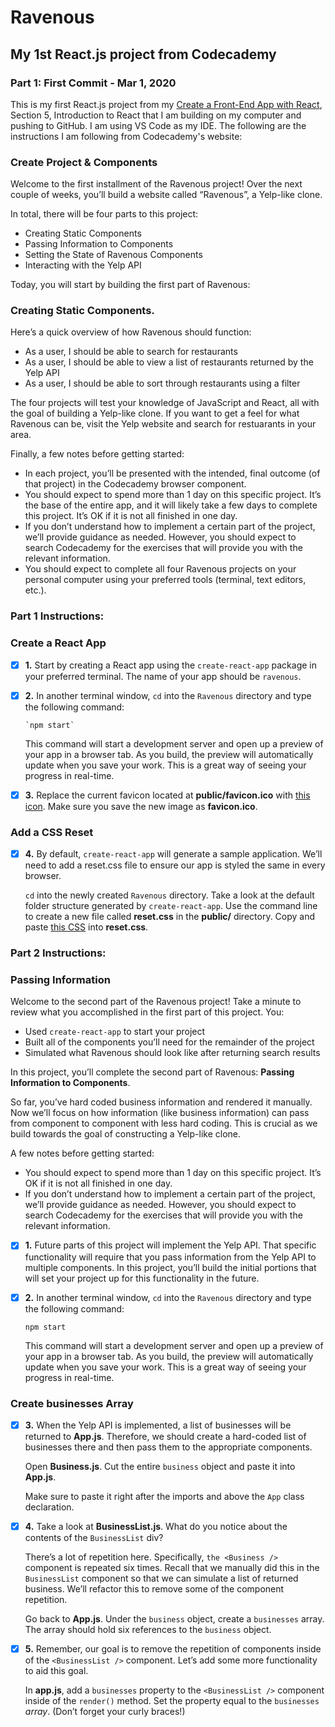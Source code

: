 # Ravenous

## My 1st React.js project from Codecademy

### Part 1: First Commit - Mar 1, 2020

This is my first React.js project from my [Create a Front-End App with React](https://www.codecademy.com/learn/paths/build-web-apps-with-react), Section 5, Introduction to React that I am building on my computer and pushing to GitHub. I am using VS Code as my IDE. The following are the instructions I am following from Codecademy's website:

### Create Project & Components

Welcome to the first installment of the Ravenous project! Over the next couple of weeks, you’ll build a website called “Ravenous”, a Yelp-like clone.

In total, there will be four parts to this project:

  * Creating Static Components
  * Passing Information to Components
  * Setting the State of Ravenous Components
  * Interacting with the Yelp API
  
Today, you will start by building the first part of Ravenous: 
### Creating Static Components.

Here’s a quick overview of how Ravenous should function:

 * As a user, I should be able to search for restaurants
 * As a user, I should be able to view a list of restaurants returned by the Yelp API
 * As a user, I should be able to sort through restaurants using a filter
 
The four projects will test your knowledge of JavaScript and React, all with the goal of building a Yelp-like clone. If you want to get a feel for what Ravenous can be, visit the Yelp website and search for restuarants in your area.

Finally, a few notes before getting started:

 * In each project, you’ll be presented with the intended, final outcome (of that project) in the Codecademy browser component.
 * You should expect to spend more than 1 day on this specific project. It’s the base of the entire app, and it will likely take a few days to complete this project. It’s OK if it is not all finished in one day.
 * If you don’t understand how to implement a certain part of the project, we’ll provide guidance as needed. However, you should expect to search Codecademy for the exercises that will provide you with the relevant information.
 * You should expect to complete all four Ravenous projects on your personal computer using your preferred tools (terminal, text editors, etc.).
 
### Part 1 Instructions:

### Create a React App

- [x] **1.** Start by creating a React app using the `create-react-app` package in your preferred terminal. The name of your app should be `ravenous`.

- [x] **2.** In another terminal window, `cd` into the `Ravenous` directory and type the following command: 

      `npm start`

     This command will start a development server and open up a preview of your app in a browser tab. As you build, the preview will automatically update when you save your work. This is a great way of seeing your progress in real-time.

- [x] **3.** Replace the current favicon located at **public/favicon.ico** with [this icon](https://s3.amazonaws.com/codecademy-content/programs/react/ravenous/ravenous_favicon.ico). Make sure you save the new image as **favicon.ico**.

### Add a CSS Reset

- [x] **4.** By default, `create-react-app` will generate a sample application. We’ll need to add a reset.css file to ensure our app is styled the same in every browser.

     `cd` into the newly created `Ravenous` directory. Take a look at the default folder structure generated by `create-react-app`. Use the command line to create a new file called **reset.css** in the **public/** directory. Copy and paste [this CSS](https://s3.amazonaws.com/codecademy-content/programs/react/ravenous/reset.css) into **reset.css**.
     
     
### Part 2 Instructions:

### Passing Information

Welcome to the second part of the Ravenous project! Take a minute to review what you accomplished in the first part of this project. You:

 * Used `create-react-app` to start your project
 * Built all of the components you’ll need for the remainder of the project
 * Simulated what Ravenous should look like after returning search results
 
In this project, you’ll complete the second part of Ravenous: **Passing Information to Components**.

So far, you’ve hard coded business information and rendered it manually. Now we’ll focus on how information (like business information) can pass from component to component with less hard coding. This is crucial as we build towards the goal of constructing a Yelp-like clone.

A few notes before getting started:

 * You should expect to spend more than 1 day on this specific project. It’s OK if it is not all finished in one day.
 * If you don’t understand how to implement a certain part of the project, we’ll provide guidance as needed. However, you should expect to search Codecademy for the exercises that will provide you with the relevant information.
 
- [x] **1.** Future parts of this project will implement the Yelp API. That specific functionality will require that you pass information from the Yelp API to multiple components. In this project, you’ll build the initial portions that will set your project up for this functionality in the future.

- [x] **2.** In another terminal window, `cd` into the `Ravenous` directory and type the following command:

     `npm start`
     
     This command will start a development server and open up a preview of your app in a browser tab. As you build, the preview will automatically update when you save your work. This is a great way of seeing your progress in real-time.

### Create businesses Array

- [x] **3.** When the Yelp API is implemented, a list of businesses will be returned to **App.js**. Therefore, we should create a hard-coded list of businesses there and then pass them to the appropriate components.

     Open **Business.js**. Cut the entire `business` object and paste it into **App.js**.

     Make sure to paste it right after the imports and above the `App` class declaration.
     
- [x] **4.** Take a look at **BusinessList.js**. What do you notice about the contents of the `BusinessList` div?

     There’s a lot of repetition here. Specifically, `the <Business />` component is repeated six times. Recall that we manually did this in the `BusinessList` component so that we can simulate a list of returned business. We’ll refactor this to remove some of the component repetition.
     
     Go back to **App.js**. Under the `business` object, create a `businesses` array. The array should hold six references to the `business` object.
     
- [x] **5.** Remember, our goal is to remove the repetition of components inside of the `<BusinessList />` component. Let’s add some more functionality to aid this goal.

     In **app.js**, add a `businesses` property to the `<BusinessList />` component inside of the `render()` method. Set the property equal to the `businesses` *array*. (Don’t forget your curly braces!)




